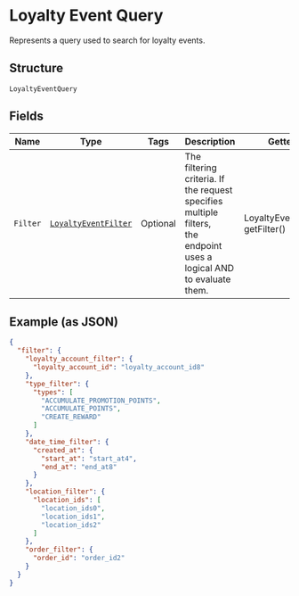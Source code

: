 
# Loyalty Event Query

Represents a query used to search for loyalty events.

## Structure

`LoyaltyEventQuery`

## Fields

| Name | Type | Tags | Description | Getter |
|  --- | --- | --- | --- | --- |
| `Filter` | [`LoyaltyEventFilter`](../../doc/models/loyalty-event-filter.md) | Optional | The filtering criteria. If the request specifies multiple filters,<br>the endpoint uses a logical AND to evaluate them. | LoyaltyEventFilter getFilter() |

## Example (as JSON)

```json
{
  "filter": {
    "loyalty_account_filter": {
      "loyalty_account_id": "loyalty_account_id8"
    },
    "type_filter": {
      "types": [
        "ACCUMULATE_PROMOTION_POINTS",
        "ACCUMULATE_POINTS",
        "CREATE_REWARD"
      ]
    },
    "date_time_filter": {
      "created_at": {
        "start_at": "start_at4",
        "end_at": "end_at8"
      }
    },
    "location_filter": {
      "location_ids": [
        "location_ids0",
        "location_ids1",
        "location_ids2"
      ]
    },
    "order_filter": {
      "order_id": "order_id2"
    }
  }
}
```

